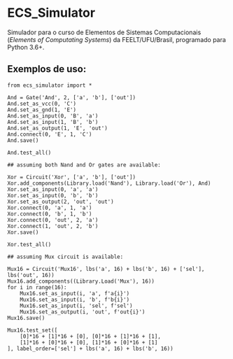 # ECS_Simulator
Simulador para o curso de Elementos de Sistemas Computacionais (*Elements of Computating Systems*) da FEELT/UFU/Brasil, programado para Python 3.6+.

## Exemplos de uso:

    from ecs_simulator import *
    
    And = Gate('And', 2, ['a', 'b'], ['out'])
    And.set_as_vcc(0, 'C')
    And.set_as_gnd(1, 'E')
    And.set_as_input(0, 'B', 'a')
    And.set_as_input(1, 'B', 'b')
    And.set_as_output(1, 'E', 'out')
    And.connect(0, 'E', 1, 'C')
    And.save()
    
    And.test_all()
    
    ## assuming both Nand and Or gates are available:
    
    Xor = Circuit('Xor', ['a', 'b'], ['out'])
    Xor.add_components(Library.load('Nand'), Library.load('Or'), And)
    Xor.set_as_input(0, 'a', 'a')
    Xor.set_as_input(0, 'b', 'b')
    Xor.set_as_output(2, 'out', 'out')
    Xor.connect(0, 'a', 1, 'a')
    Xor.connect(0, 'b', 1, 'b')
    Xor.connect(0, 'out', 2, 'a')
    Xor.connect(1, 'out', 2, 'b')
    Xor.save()
    
    Xor.test_all()
    
    ## assuming Mux circuit is available:
    
    Mux16 = Circuit('Mux16', lbs('a', 16) + lbs('b', 16) + ['sel'], lbs('out', 16))
    Mux16.add_components((Library.Load('Mux'), 16))
    for i in range(16):
        Mux16.set_as_input(i, 'a', f'a{i}')
        Mux16.set_as_input(i, 'b', f'b{i}')
        Mux16.set_as_input(i, 'sel', f'sel')
        Mux16.set_as_output(i, 'out', f'out{i}')
    Mux16.save()
    
    Mux16.test_set([
        [0]*16 + [1]*16 + [0], [0]*16 + [1]*16 + [1], 
        [1]*16 + [0]*16 + [0], [1]*16 + [0]*16 + [1]
    ], label_order=['sel'] + lbs('a', 16) + lbs('b', 16))
